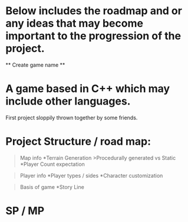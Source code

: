 # Below includes the roadmap and or any ideas that may become important to the progression of the project.

** Create game name **

# A game based in C++ which may include other languages.
First project sloppily thrown together by some friends.

# Project Structure / road map:

  > Map info
    *Terrain Generation
      >Procedurally generated vs Static
    *Player Count expectation
    
  > Player info
    *Player types / sides 
    *Character customization
    

  > Basis of game 
    *Story Line 
    
# SP / MP




